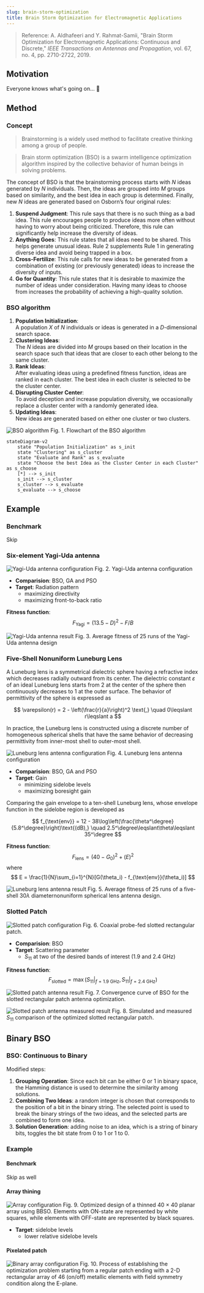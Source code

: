 ```yaml
---
slug: brain-storm-optimization
title: Brain Storm Optimization for Electromagnetic Applications
---
```


> Reference: A. Aldhafeeri and Y. Rahmat-Samii, "Brain Storm Optimization for Electromagnetic Applications: Continuous and Discrete," _IEEE Transactions on Antennas and Propagation_, vol. 67, no. 4, pp. 2710-2722, 2019.

<!--truncate-->

## Motivation

Everyone knows what's going on... 🤪

## Method

### Concept

> Brainstorming is a widely used method to facilitate creative
> thinking among a group of people.

> Brain storm optimization (BSO) is a swarm intelligence
> optimization algorithm inspired by the collective behavior
> of human beings in solving problems.

The concept of BSO is that the brainstorming process starts with
$N$ ideas generated by $N$ individuals. Then, the ideas are
grouped into $M$ groups based on similarity, and the best idea
in each group is determined. Finally, new $N$ ideas are generated
based on Osborn’s four original rules:

1. **Suspend Judgment**: This rule says that there is no such
thing as a bad idea. This rule encourages people to
produce ideas more often without having to worry about
being criticized. Therefore, this rule can significantly
help increase the diversity of ideas.
2. **Anything Goes**: This rule states that all ideas need to
be shared. This helps generate unusual ideas. Rule 2
supplements Rule 1 in generating diverse idea and avoid
being trapped in a box.
3. **Cross-Fertilize**: This rule calls for new ideas to be
generated from a combination of existing (or previously
generated) ideas to increase the diversity of inputs.
4. **Go for Quantity**: This rule states that it is desirable to
maximize the number of ideas under consideration. Having
many ideas to choose from increases the probability
of achieving a high-quality solution.

### BSO algorithm

1. **Population Initialization**:  
    A population $X$ of $N$ individuals or ideas is generated
    in a $D$-dimensional search space.
1. **Clustering Ideas**:  
    The $N$ ideas are divided into $M$ groups based on
    their location in the search space such that ideas
    that are closer to each other belong to the same cluster.
1. **Rank Ideas**:  
    After evaluating ideas using a predefined fitness function, 
    ideas are ranked in each cluster. The best idea in each 
    cluster is selected to be the cluster center.
4. **Disrupting Cluster Center**:  
    To avoid deception and increase population diversity,
    we occasionally replace a cluster center with
    a randomly generated idea.
5. **Updating Ideas**:  
    New ideas are generated based on either one cluster
    or two clusters.

![BSO algorithm](BSO-algorithm.png)
Fig. 1. Flowchart of the BSO algorithm

```mermaid
stateDiagram-v2
    state "Population Initialization" as s_init
    state "Clustering" as s_cluster
    state "Evaluate and Rank" as s_evaluate
    state "Choose the best Idea as the Cluster Center in each Cluster" as s_choose
    [*] --> s_init
    s_init --> s_cluster
    s_cluster --> s_evaluate
    s_evaluate --> s_choose
```

## Example

### Benchmark

Skip

### Six-element Yagi-Uda antenna

![Yagi-Uda antenna configuration](Yagi-Uda-configuration.png)
Fig. 2. Yagi-Uda antenna configuration

- **Comparision**: BSO, GA and PSO
- **Target**: Radiation pattern
    - maximizing directivity
    - maximizing front-to-back ratio

**Fitness function**:
$$
F_{\text{Yagi}} = (13.5-D)^2-F/B
$$

![Yagi-Uda antenna result](Yagi-Uda-result.png)
Fig. 3. Average fitness of 25 runs of the Yagi-Uda antenna design

### Five-Shell Nonuniform Luneburg Lens

A Luneburg lens is a symmetrical dielectric sphere having
a refractive index which decreases radially outward from its
center. The dielectric constant $\varepsilon$ of an ideal
Luneburg lens starts from 2 at the center of the sphere then
continuously decreases to 1 at the outer surface. The behavior
of permittivity of the sphere is expressed as

$$
\varepsilon(r) = 2 - \left(\frac{r}{a}\right)^2 \text{,}
\quad 0\leqslant r\leqslant a
$$

In practice, the Luneburg lens is constructed using a discrete
number of homogeneous spherical shells that have the same
behavior of decreasing permittivity from inner-most shell to
outer-most shell.

![Luneburg lens antenna configuration](Luneburg-configuration.png)
Fig. 4. Luneburg lens antenna configuration

- **Comparision**: BSO, GA and PSO
- **Target**: Gain
    - minimizing sidelobe levels
    - maximizing boresight gain 

Comparing the gain envelope to a ten-shell Luneburg lens,
whose envelope function in the sidelobe region is developed as

$$
f_{\text{env}} = 12 - 38\log\left(\frac{\theta^\degree}{5.8^\degree}\right)\text{(dB),}
\quad 2.5^\degree\leqslant\theta\leqslant 35^\degree
$$

**Fitness function**:
$$
F_{\text{lens}} = (40 - G_0)^2 + (E)^2
$$
where
$$
E = \frac{1}{N}\sum_{i=1}^{N}[G(\theta_i) - f_{\text{env}}(\theta_i)]
$$

![Luneburg lens antenna result](Luneburg-result.png)
Fig. 5. Average fitness of 25 runs of a five-shell 30$\lambda$
diameternonuniform spherical lens antenna design.

### Slotted Patch

![Slotted patch configuration](patch-configuration.png)
Fig. 6. Coaxial probe-fed slotted rectangular patch.

- **Comparision**: BSO
- **Target**: Scattering parameter
    - $S_{11}$ at two of the desired bands of interest
      (1.9 and 2.4 GHz)

**Fitness function**:
$$
F_{\text{slotted}} = \max(S_{11}|_{f=1.9\text{ GHz}},
S_{11}|_{f=2.4\text{ GHz}})
$$

![Slotted patch antenna result](patch-result.png)
Fig. 7. Convergence curve of BSO for the slotted rectangular
patch antenna optimization.

![Slotted patch antenna measured result](patch-s11.png)
Fig. 8. Simulated and measured $S_{11}$ comparison of the optimized slotted rectangular patch.

## Binary BSO

### BSO: Continuous to Binary

Modified steps:
1. **Grouping Operation**: Since each bit can
be either 0 or 1 in binary space, the Hamming distance
is used to determine the similarity among solutions.
2. **Combining Two Ideas**: a random integer is chosen that
corresponds to the position of a bit in the binary string.
The selected point is used to break the binary strings of
the two ideas, and the selected parts are combined to
form one idea.
3. **Solution Generation**: adding noise to an idea, which
is a string of binary bits, toggles the bit state from 0
to 1 or 1 to 0.

### Example

#### Benchmark

Skip as well

#### Array thining

![Array configuration](array-configuration.png)
Fig. 9. Optimized design of a thinned 40 × 40 planar array
using BBSO. Elements with ON-state are represented by white
squares, while elements with OFF-state are represented
by black squares.

- **Target**: sidelobe levels
    - lower relative sidelobe levels

#### Pixelated patch

![Binary array configuration](array-binary-configration.png)
Fig. 10. Process of establishing the optimization problem
starting from a regular patch ending with a 2-D rectangular
array of 46 (on/off) metallic elements with field symmetry
condition along the E-plane.
